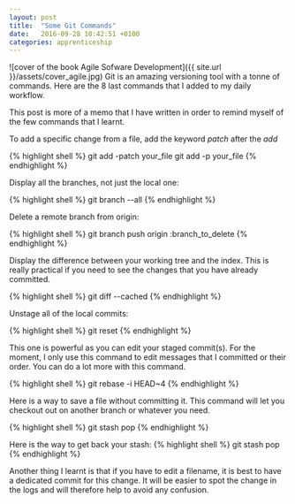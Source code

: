 ```yaml
---
layout: post
title:  "Some Git Commands"
date:   2016-09-28 10:42:51 +0100
categories: apprenticeship
---
```


![cover of the book Agile Sofware Development]({{ site.url }}/assets/cover_agile.jpg)
Git is an amazing versioning tool with a tonne of commands.
Here are the 8 last commands that I added to my daily workflow.

This post is more of a memo that I have written in order to remind myself of
the few commands that I learnt.

To add a specific change from a file, add the keyword *patch* after the *add*

{% highlight shell %}
git add -patch your_file
git add -p your_file
{% endhighlight %}

Display all the branches, not just the local one:

{% highlight shell %}
git branch --all
{% endhighlight %}

Delete a remote branch from origin:

{% highlight shell %}
git branch push origin :branch_to_delete
{% endhighlight %}

Display the difference between your working tree and the index.
This is really practical if you need to see the changes that you have already
committed.

{% highlight shell %}
git diff --cached
{% endhighlight %}

Unstage all of the local commits:

{% highlight shell %}
git reset
{% endhighlight %}

This one is powerful as you can edit your staged commit(s). For the moment, I only use
this command to edit messages that I committed  or their order.
You can do a lot more with this command.

{% highlight shell %}
git rebase -i HEAD~4
{% endhighlight %}

Here is a way to save a file without committing it. This command will let you
checkout out on another branch or whatever you need.

{% highlight shell %}
git stash pop
{% endhighlight %}

Here is the way to get back your stash:
{% highlight shell %}
git stash pop
{% endhighlight %}

Another thing I learnt is that if you have to edit a filename, it is best to
have a dedicated commit for this change. It will be easier to spot the change
in the logs and will therefore help to  avoid any confusion.
